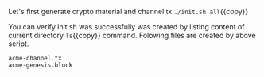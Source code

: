 
Let's first generate crypto material and channel tx
`./init.sh all`{{copy}}

You can verify init.sh was successfully was created by listing content of current directory `ls`{{copy}} command. Folowing files are created by above script.
```
acme-channel.tx  
acme-genesis.block
```
